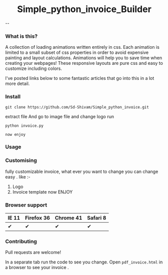 <h1 align="center">Simple_python_invoice_Builder</h1>
--

### What is this?

A collection of loading animations written entirely in css.
Each animation is limited to a small subset of css properties in order
to avoid expensive painting and layout calculations.
Animations will help you to save time when creating your webpages! 
These responsive layouts are pure css and easy to customize including colors.

I've posted links below to some fantastic articles that go into this
in a lot more detail.

### Install

```
git clone https://github.com/Sd-Shivam/Simple_python_invoice.git
```
extract file
And go to image file and change logo
run
```
python invoice.py
```

```
now enjoy
```

### Usage

### Customising

fully customizable invoice, what ever you want to change you can change easy .
like :-
1) Logo
2) Invoice template
now ENJOY


### Browser support


IE 11  | Firefox 36 | Chrome 41 | Safari 8
------ | ---------- | --------- | --------
| ✔ | ✔| ✔ | ✔     | ✔ | ✔    | ✔ | ✔

### Contributing

Pull requests are welcome!

In a separate tab run the code to see you change. Open `pdf_invoice.html`
in a browser to see your invoice .

